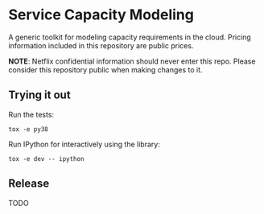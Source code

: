 # Service Capacity Modeling

A generic toolkit for modeling capacity requirements in the cloud. Pricing
information included in this repository are public prices.

**NOTE**: Netflix confidential information should never enter this repo. Please
consider this repository public when making changes to it.


## Trying it out

Run the tests:
```
tox -e py38
```

Run IPython for interactively using the library:
```
tox -e dev -- ipython
```

## Release
TODO
